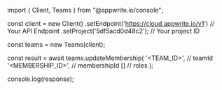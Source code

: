 import { Client, Teams } from "@appwrite.io/console";

const client = new Client()
    .setEndpoint('https://cloud.appwrite.io/v1') // Your API Endpoint
    .setProject('5df5acd0d48c2'); // Your project ID

const teams = new Teams(client);

const result = await teams.updateMembership(
    '<TEAM_ID>', // teamId
    '<MEMBERSHIP_ID>', // membershipId
    [] // roles
);

console.log(response);
